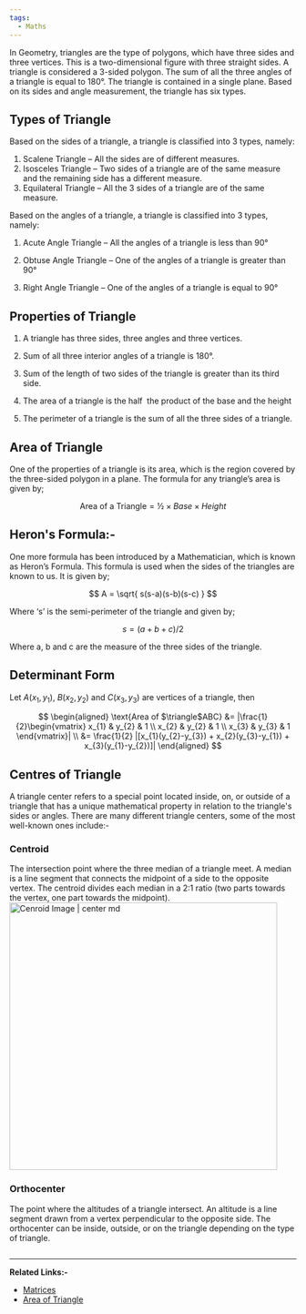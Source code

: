```yaml
---
tags:
  - Maths
---
```

In Geometry, triangles are the type of polygons, which have three sides and three vertices. This is a two-dimensional figure with three straight sides. A triangle is considered a 3-sided polygon. The sum of all the three angles of a triangle is equal to 180°. The triangle is contained in a single plane. Based on its sides and angle measurement, the triangle has six types.
## Types of Triangle

Based on the sides of a triangle, a triangle is classified into 3 types, namely:

1. Scalene Triangle – All the sides are of different measures.
2. Isosceles Triangle – Two sides of a triangle are of the same measure and the remaining side has a different measure.
3. Equilateral Triangle – All the 3 sides of a triangle are of the same measure.

Based on the angles of a triangle, a triangle is classified into 3 types, namely:

1. Acute Angle Triangle – All the angles of a triangle is less than 90°

2. Obtuse Angle Triangle – One of the angles of a triangle is greater than 90°

3. Right Angle Triangle – One of the angles of a triangle is equal to 90°

## Properties of Triangle

1. A triangle has three sides, three angles and three vertices.

2. Sum of all three interior angles of a triangle is 180°.

3. Sum of the length of two sides of the triangle is greater than its third side.

4. The area of a triangle is the half  the product of the base and the height

5. The perimeter of a triangle is the sum of all the three sides of a triangle.

## Area of Triangle

One of the properties of a triangle is its area, which is the region covered by the three-sided polygon in a plane. The formula for any triangle’s area is given by;

$$
\text{Area of a Triangle} = ½ × Base × Height
$$

## Heron's Formula:-

One more formula has been introduced by a Mathematician, which is known as Heron’s Formula. This formula is used when the sides of the triangles are known to us. It is given by;

$$
A = \sqrt{ s(s-a)(s-b)(s-c) }
$$

Where ‘s’ is the semi-perimeter of the triangle and given by;

$$
s = (a+b+c)/2
$$

Where a, b and c are the measure of the three sides of the triangle.

## Determinant Form

Let $A(x_{1},y_{1})$, $B(x_{2},y_{2})$ and $C(x_{3},y_{3})$ are vertices of a triangle, then

$$
\begin{aligned}
\text{Area of $\triangle$ABC} &=  |\frac{1}{2}\begin{vmatrix}
x_{1} & y_{2} & 1  \\
x_{2} & y_{2} & 1 \\
x_{3} & y_{3} & 1
\end{vmatrix}| \\
&= \frac{1}{2} |[x_{1}(y_{2}-y_{3}) + x_{2}(y_{3}-y_{1}) + x_{3}(y_{1}-y_{2})]|
\end{aligned}
$$

## Centres of Triangle

A triangle center refers to a special point located inside, on, or outside of a triangle that has a unique mathematical property in relation to the triangle's sides or angles. There are many different triangle centers, some of the most well-known ones include:-

### Centroid

The intersection point where the three median of a triangle meet. A median is a line segment that connects the midpoint of a side to the opposite vertex. The centroid divides each median in a 2:1 ratio (two parts towards the vertex, one part towards the midpoint).
<img title="" src="../../../Centroid.svg" alt="Cenroid Image | center md" data-align="center" width="470">

### Orthocenter

The point where the altitudes of a triangle intersect. An altitude is a line segment drawn from a vertex perpendicular to the opposite side. The orthocenter can be inside, outside, or on the triangle depending on the type of triangle.

```flowchart

```

---
**Related Links:-**
- [Matrices](../Matrices/Matrices.md)
- [Area of Triangle](Area%20of%20Triangle.md)